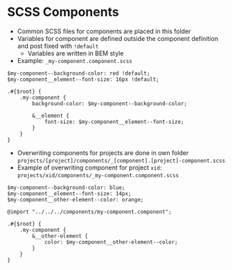 # SCSS Components

- Common SCSS files for components are placed in this folder
- Variables for component are defined outside the component definition and post fixed with `!default`
    - Variables are written in BEM style    
- Example: `_my-component.component.scss`
```
$my-component--background-color: red !default;
$my-component__element--font-size: 16px !default;

.#{$root} {
    .my-component {
        background-color: $my-component--background-color;
        
        &__element {
            font-size: $my-component__element--font-size; 
        }
    }
}
```

- Overwriting components for projects are done in own folder `projects/[project]/components/_[component].[project]-component.scss`
- Example of overwriting component for project `xid`: `projects/xid/components/_my-component.component.scss`
```
$my-component--background-color: blue;
$my-component__element--font-size: 14px;
$my-component__other-element--color: orange;

@import "../../../components/my-component.component";

.#{$root} {
    .my-component {
        &__other-element {
            color: $my-component__other-element--color; 
        }
    }
}
```